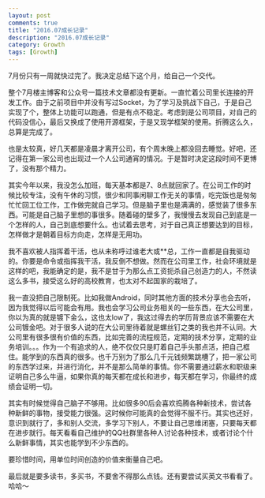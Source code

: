 ```yaml
---
layout: post
comments: true
title: "2016.07成长记录"
description: "2016.07成长记录"
category: Growth
tags: [Growth]
---
```


7月份只有一周就快过完了。我决定总结下这个月，给自己一个交代。

<!--more-->

整个7月楼主博客和公众号一篇技术文章都没有更新。一直忙着公司里长连接的开发工作。由于之前项目中并没有写过Socket，为了学习及挑战下自己，于是自己实现了个，整体上功能可以跑通，但是有点不稳定。考虑到是公司项目，对自己的代码没信心，最后又换成了使用开源框架，于是又现学框架的使用。折腾这么久，总算是完成了。

也是太较真，好几天都是凌晨才离开公司，有个周末晚上都没回去睡觉。好吧，还记得在第一家公司也出现过一个人公司通宵的情况。于是暂时决定这段时间不更博了，没有那个精力。

其实今年以来，我没怎么加班，每天基本都是7、8点就回家了。在公司工作的时候比较专注，没有午休的习惯，很少和同事闲聊工作无关的事情，吃完饭也是匆匆忙忙回工位工作，工作做完就自己学习。但是脑子里也是满满的，感觉装了很多东西。可能是自己脑子里想的事很多。随着碰的壁多了，我慢慢去发现自己到底是一个怎样的人，自己到底想要什么。也试着去思考，对于自己真正想要达到的目标，怎样做才是朝着目标方向走，怎样是无用功。

我不喜欢被人指挥着干活，也从未称呼过谁老大或**总，工作一直都是自我驱动的。你要是命令或指挥我干活，我反倒不想做。然而在公司里工作，社会环境就是这样的吧，我能确定的是，我不是甘于为那么点工资扼杀自己创造力的人，不然读这么多书，接受这么好的高校教育，也太对不起国家的栽培了。

我一直没把自己限制死。比如我做Android，同时其他方面的技术分享也会去听，因为我觉得以后可能会有用。我也会学习公司业务相关的一些东西，在大公司里，你以为真的就是镀下金么，这也太low了，我这过得去的学历背景应该不需要在大公司镀金吧。对于很多人说的在大公司里待着就是螺丝钉之类的我也并不认同。大公司里有很多很有价值的东西，比如完善的流程规范，定期的技术分享，定期的业务培训。。。作为一个有追求的人，绝不仅仅只是盯着自己手头那点活，把自己框住。能学到的东西真的很多。也千万别为了那么几千元钱频繁跳槽了，把一家公司的东西学过来，并进行消化，并不是那么简单的事情。你不需要通过薪水和职级来证明自己多么牛逼，如果你真的每天都在成长和进步，每天都在学习，你最终的成绩会证明一切。

其实有时候觉得自己脑子不够用。比如很多90后会喜欢捣腾各种新技术，尝试各种新鲜的事物，接受能力很强。这时候你可能真的会觉得不服不行。其实也还好，意识到就行了，多和别人交流，多学习下别人，不要让自己思维闭塞，只要每天都在进步就行。每天看看自己维护的QQ社群里各种人讨论各种技术，或者讨论个什么新鲜事情，其实也能学到不少东西的。

要珍惜时间，用单位时间创造的价值来衡量自己吧。

最后就是要多读书，多买书，不要舍不得那么点钱。还有要尝试买英文书看看了。哈哈～